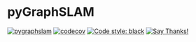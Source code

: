# pyGraphSLAM

[![pygraphslam](https://github.com/miquelmassot/pygraphslam/actions/workflows/pygraphslam.yaml/badge.svg)](https://github.com/miquelmassot/pygraphslam/actions/workflows/pygraphslam.yaml)
[![codecov](https://codecov.io/gh/miquelmassot/pygraphslam/branch/main/graph/badge.svg?token=wAR4eTc3uT)](https://codecov.io/gh/miquelmassot/pygraphslam)
[![Code style: black](https://img.shields.io/badge/code%20style-black-000000.svg)](https://github.com/psf/black)
[![Say Thanks!](https://img.shields.io/badge/Say%20Thanks-!-1EAEDB.svg)](https://saythanks.io/to/miquelmassot)

